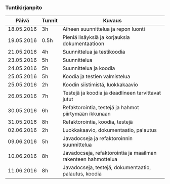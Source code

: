### Tuntikirjanpito
Päivä | Tunnit | Kuvaus
------- | -------- | --------
18.05.2016 | 3h | Aiheen suunnittelua ja repon luonti
19.05.2016 | 0.5h | Pieniä lisäyksiä ja korjauksia dokumentaatioon
21.05.2016 | 4h | Suunnittelua ja testikoodia
23.05.2016 | 5h | Suunnittelua
24.05.2016 | 5h | Suunnittelua ja koodia
25.05.2016 | 5h | Koodia ja testien valmistelua
25.05.2016 | 2h | Koodin siistimistä, luokkakaavio
26.05.2016 | 7h | Testejä ja koodia ja deadlineen tarvittavat jutut
30.05.2016 | 6h | Refaktorointia, testejä ja hahmot piirtymään ikkunaan
31.05.2016 | 8h | Refaktorointia, koodia, testejä
02.06.2016 | 2h | Luokkakaavio, dokumentaatio, palautus
09.06.2016 | 5h | Javadocseja ja refaktoroinnin suunnittelua
10.06.2016 | 8h | Javadocseja, refaktorointia ja maailman rakenteen hahmottelua
11.06.2016 | 8h | Javadocseja, testejä, dokumentaatio, palautus, koodia

